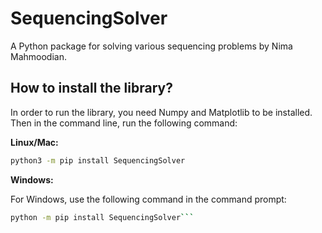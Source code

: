 # SequencingSolver

A Python package for solving various sequencing problems by Nima Mahmoodian.

## How to install the library?

In order to run the library, you need Numpy and Matplotlib to be installed. Then in the command line, run the following command:

**Linux/Mac:**
```bash
python3 -m pip install SequencingSolver
```
**Windows:**

For Windows, use the following command in the command prompt:
```bash
python -m pip install SequencingSolver```
```


